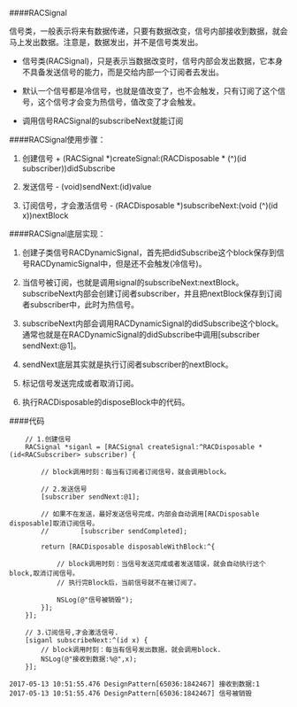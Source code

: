 ####RACSignal

信号类，一般表示将来有数据传递，只要有数据改变，信号内部接收到数据，就会马上发出数据。注意是，数据发出，并不是信号类发出。

- 信号类(RACSignal)，只是表示当数据改变时，信号内部会发出数据，它本身不具备发送信号的能力，而是交给内部一个订阅者去发出。

- 默认一个信号都是冷信号，也就是值改变了，也不会触发，只有订阅了这个信号，这个信号才会变为热信号，值改变了才会触发。

- 调用信号RACSignal的subscribeNext就能订阅

####RACSignal使用步骤：

1. 创建信号 + (RACSignal *)createSignal:(RACDisposable * (^)(id<RACSubscriber> subscriber))didSubscribe
2. 发送信号 - (void)sendNext:(id)value

3. 订阅信号，才会激活信号 - (RACDisposable *)subscribeNext:(void (^)(id x))nextBlock

####RACSignal底层实现：

1. 创建子类信号RACDynamicSignal，首先把didSubscribe这个block保存到信号RACDynamicSignal中，但是还不会触发(冷信号)。

2. 当信号被订阅，也就是调用signal的subscribeNext:nextBlock。subscribeNext内部会创建订阅者subscriber，并且把nextBlock保存到订阅者subscriber中，此时为热信号。

3. subscribeNext内部会调用RACDynamicSignal的didSubscribe这个block。通常也就是在RACDynamicSignal的didSubscribe中调用[subscriber sendNext:@1]。

4. sendNext底层其实就是执行订阅者subscriber的nextBlock。

5. 标记信号发送完成或者取消订阅。

6. 执行RACDisposable的disposeBlock中的代码。



####代码

```
    // 1.创建信号
    RACSignal *siganl = [RACSignal createSignal:^RACDisposable *(id<RACSubscriber> subscriber) {
        
        // block调用时刻：每当有订阅者订阅信号，就会调用block。
        
        // 2.发送信号
        [subscriber sendNext:@1];
        
        // 如果不在发送，最好发送信号完成，内部会自动调用[RACDisposable disposable]取消订阅信号。
        //        [subscriber sendCompleted];
        
        return [RACDisposable disposableWithBlock:^{
            
            // block调用时刻：当信号发送完成或者发送错误，就会自动执行这个block,取消订阅信号。
            // 执行完Block后，当前信号就不在被订阅了。
            
            NSLog(@"信号被销毁");
        }];
    }];
    
    // 3.订阅信号,才会激活信号.
    [siganl subscribeNext:^(id x) {
        // block调用时刻：每当有信号发出数据，就会调用block.
        NSLog(@"接收到数据:%@",x);
    }];

```

```
2017-05-13 10:51:55.476 DesignPattern[65036:1842467] 接收到数据:1
2017-05-13 10:51:55.476 DesignPattern[65036:1842467] 信号被销毁

```

